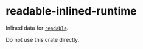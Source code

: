 # readable-inlined-runtime
Inlined data for [`readable`](https://docs.rs/readable).

Do not use this crate directly.
